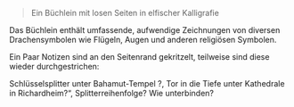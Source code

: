 > Ein Büchlein mit losen Seiten in elfischer Kalligrafie

Das Büchlein enthält umfassende, aufwendige Zeichnungen von diversen Drachensymbolen wie Flügeln, Augen und anderen religiösen Symbolen.  

Ein Paar Notizen sind an den Seitenrand gekritzelt, teilweise sind diese wieder durchgestrichen:

Schlüsselsplitter unter Bahamut-Tempel ?, Tor in die Tiefe unter Kathedrale in Richardheim?“, Splitterreihenfolge? Wie unterbinden?